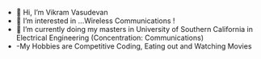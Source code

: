 - 👋 Hi, I’m Vikram Vasudevan
- 👀 I’m interested in ...Wireless Communications ! 
- 🌱 I’m currently doing my masters in University of Southern California in Electrical Engineering (Concentration: Communications)
- -My Hobbies are Competitive Coding, Eating out and Watching Movies


<!---
vikramsvdd/vikramsvdd is a ✨ special ✨ repository because its `README.md` (this file) appears on your GitHub profile.
You can click the Preview link to take a look at your changes.
--->
